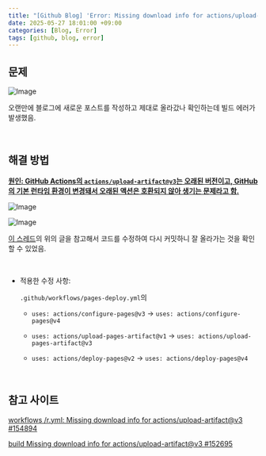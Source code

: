 ```yaml
---
title: "[Github Blog] 'Error: Missing download info for actions/upload-artifact@v3.' (해결)"
date: 2025-05-27 18:01:00 +09:00
categories: [Blog, Error]
tags: [github, blog, error]
---
```


## **문제**

![Image](https://github.com/user-attachments/assets/e86b9313-3da6-4abc-a873-63e5275c0530)

오랜만에 블로그에 새로운 포스트를 작성하고 제대로 올라갔나 확인하는데 빌드 에러가 발생했음.

</br>

## **해결 방법**

**<U>원인: GitHub Actions의 `actions/upload-artifact@v3`는 오래된 버전이고, GitHub의 기본 런타임 환경이 변경돼서 오래된 액션은 호환되지 않아 생기는 문제라고 함.</U>**

![Image](https://github.com/user-attachments/assets/1a8fc996-77d1-417e-980a-eb30ec5eea44)

![Image](https://github.com/user-attachments/assets/7bd8355a-7c64-4a6a-a3ff-b28a5bcd3dfe)

[이 스레드](https://github.com/orgs/community/discussions/152695)의 위의 글을 참고해서 코드를 수정하여 다시 커밋하니 잘 올라가는 것을 확인할 수 있었음.

</br>

- 적용한 수정 사항:

  `.github/workflows/pages-deploy.yml`의

  - `uses: actions/configure-pages@v3` -> `uses: actions/configure-pages@v4`

  - `uses: actions/upload-pages-artifact@v1` -> `uses: actions/upload-pages-artifact@v3`

  - `uses: actions/deploy-pages@v2` -> `uses: actions/deploy-pages@v4`

</br>

## **참고 사이트**

<a href="https://github.com/orgs/community/discussions/154894">workflows /r.yml: Missing download info for actions/upload-artifact@v3 #154894</a>

<a href="https://github.com/orgs/community/discussions/152695">build Missing download info for actions/upload-artifact@v3 #152695</a>
